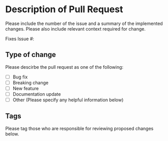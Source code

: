 # Description of Pull Request

Please include the number of the issue and a summary of the implemented changes.
Please also include relevant context required for change.

Fixes Issue #:


## Type of change

Please descirbe the pull request as one of the following: 

- [ ] Bug fix
- [ ] Breaking change
- [ ] New feature
- [ ] Documentation update
- [ ] Other (Please specify any helpful information below)

## Tags

Please tag those who are responsible for reviewing proposed changes below.

